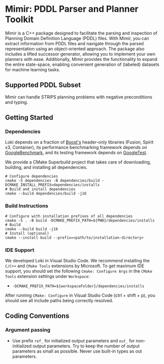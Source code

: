 # Mimir: PDDL Parser and Planner Toolkit

Mimir is a C++ package designed to facilitate the parsing and inspection of Planning Domain Definition Language (PDDL) files. With Mimir, you can extract  information from PDDL files and navigate through the parsed representation using an object-oriented approach. The package also includes a lifted successor generator, allowing you to implement your own planners with ease. Additionally, Mimir provides the functionality to expand the entire state-space, enabling convenient generation of (labeled) datasets for machine learning tasks.

## Supported PDDL Subset

Mimir can handle STRIPS planning problems with negative preconditions and typing.


## Getting Started

### Dependencies

Loki depends on a fraction of [Boost's](boost.org) header-only libraries (Fusion, Spirit x3, Container), its performance benchmarking framework depends on [GoogleBenchmark](https://github.com/google/benchmark), and its testing framework depends on [GoogleTest](https://github.com/google/googletest).

We provide a CMake Superbuild project that takes care of downloading, building, and installing all dependencies.

```console
# Configure dependencies
cmake -S dependencies -B dependencies/build -DCMAKE_INSTALL_PREFIX=dependencies/installs
# Build and install dependencies
cmake --build dependencies/build -j16
```


### Build Instructions

```console
# Configure with installation prefixes of all dependencies
cmake -S . -B build -DCMAKE_PREFIX_PATH=${PWD}/dependencies/installs
# Build
cmake --build build -j16
# Install (optional)
cmake --install build --prefix=<path/to/installation-directory>
```


### IDE Support

We developed Loki in Visual Studio Code. We recommend installing the `C/C++` and `CMake Tools` extensions by Microsoft. To get maximum IDE support, you should set the following `Cmake: Configure Args` in the `CMake Tools` extension settings under `Workspace`:

- `-DCMAKE_PREFIX_PATH=${workspaceFolder}/dependencies/installs`

After running `CMake: Configure` in Visual Studio Code (ctrl + shift + p), you should see all include paths being correctly resolved.


## Coding Conventions

### Argument passing

- Use prefix `ref_` for initialized output parameters and `out_` for non-initialized output parameters. Try to keep the number of output parameters as small as possible. Never use built-in types as out parameters.
